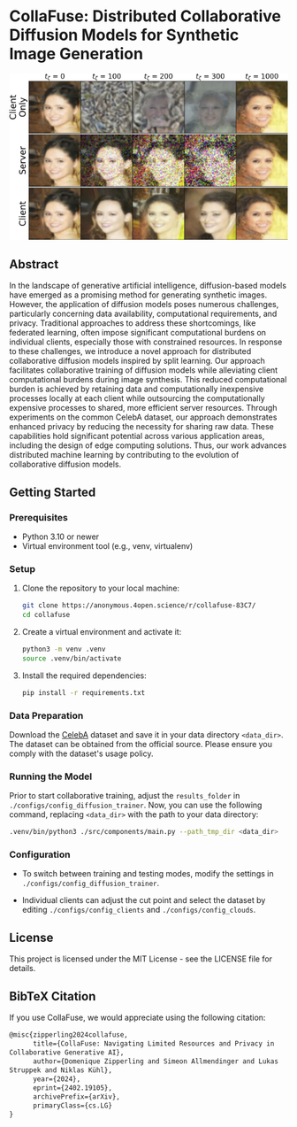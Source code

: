 # CollaFuse: Distributed Collaborative Diffusion Models for Synthetic Image Generation

![sample_illustrations](./docs/sample_illustrations.png)

## Abstract

In the landscape of generative artificial intelligence, diffusion-based models have emerged as a promising method for generating synthetic images. However, the application of diffusion models poses numerous challenges, particularly concerning data availability, computational requirements, and privacy. Traditional approaches to address these shortcomings, like federated learning, often impose significant computational burdens on individual clients, especially those with constrained resources. In response to these challenges, we introduce a novel approach for distributed collaborative diffusion models inspired by split learning. Our approach facilitates collaborative training of diffusion models while alleviating client computational burdens during image synthesis. This reduced computational burden is achieved by retaining data and computationally inexpensive processes locally at each client while outsourcing the computationally expensive processes to shared, more efficient server resources. Through experiments on the common CelebA dataset, our approach demonstrates enhanced privacy by reducing the necessity for sharing raw data. These capabilities hold significant potential across various application areas, including the design of edge computing solutions. Thus, our work advances distributed machine learning by contributing to the evolution of collaborative diffusion models.

## Getting Started

### Prerequisites

- Python 3.10 or newer
- Virtual environment tool (e.g., venv, virtualenv)

### Setup

1. Clone the repository to your local machine:

   ```bash
   git clone https://anonymous.4open.science/r/collafuse-83C7/
   cd collafuse
   ```

2. Create a virtual environment and activate it:

   ```bash
   python3 -m venv .venv
   source .venv/bin/activate
   ```

3. Install the required dependencies:

   ```bash
   pip install -r requirements.txt
   ```

### Data Preparation

Download the [CelebA](https://www.kaggle.com/datasets/jessicali9530/celeba-dataset/download?datasetVersionNumber=2) dataset and save it in your data directory `<data_dir>`. The dataset can be obtained from the official source. Please ensure you comply with the dataset's usage policy.

### Running the Model

Prior to start collaborative training, adjust the `results_folder` in `./configs/config_diffusion_trainer`. Now, you can use the following command, replacing `<data_dir>` with the path to your data directory:

```bash
.venv/bin/python3 ./src/components/main.py --path_tmp_dir <data_dir>
```

### Configuration

- To switch between training and testing modes, modify the settings in `./configs/config_diffusion_trainer`.

- Individual clients can adjust the cut point and select the dataset by editing `./configs/config_clients` and `./configs/config_clouds`.

## License

This project is licensed under the MIT License - see the LICENSE file for details.

## BibTeX Citation

If you use CollaFuse, we would appreciate using the following citation:

```
@misc{zipperling2024collafuse,
      title={CollaFuse: Navigating Limited Resources and Privacy in Collaborative Generative AI}, 
      author={Domenique Zipperling and Simeon Allmendinger and Lukas Struppek and Niklas Kühl},
      year={2024},
      eprint={2402.19105},
      archivePrefix={arXiv},
      primaryClass={cs.LG}
}
```
